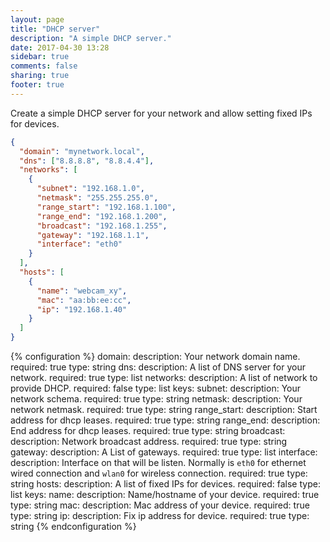 ```yaml
---
layout: page
title: "DHCP server"
description: "A simple DHCP server."
date: 2017-04-30 13:28
sidebar: true
comments: false
sharing: true
footer: true
---
```


Create a simple DHCP server for your network and allow setting fixed IPs for devices.

```json
{
  "domain": "mynetwork.local",
  "dns": ["8.8.8.8", "8.8.4.4"],
  "networks": [
    {
      "subnet": "192.168.1.0",
      "netmask": "255.255.255.0",
      "range_start": "192.168.1.100",
      "range_end": "192.168.1.200",
      "broadcast": "192.168.1.255",
      "gateway": "192.168.1.1",
      "interface": "eth0"
    }
  ],
  "hosts": [
    {
      "name": "webcam_xy",
      "mac": "aa:bb:ee:cc",
      "ip": "192.168.1.40"
    }
  ]
}
```

{% configuration %}
domain:
  description: Your network domain name.
  required: true
  type: string
dns:
  description: A list of DNS server for your network.
  required: true
  type: list
networks:
  description: A list of network to provide DHCP.
  required: false
  type: list
  keys:
    subnet:
      description: Your network schema.
      required: true
      type: string
    netmask:
      description: Your network netmask.
      required: true
      type: string
    range_start:
      description: Start address for dhcp leases.
      required: true
      type: string
    range_end:
      description: End address for dhcp leases.
      required: true
      type: string
    broadcast:
      description: Network broadcast address.
      required: true
      type: string
    gateway:
      description: A List of gateways.
      required: true
      type: list
    interface:
      description: Interface on that will be listen. Normally is `eth0` for ethernet wired connection and `wlan0` for wireless connection.
      required: true
      type: string
hosts:
  description: A list of fixed IPs for devices.
  required: false
  type: list
  keys:
    name:
      description: Name/hostname of your device.
      required: true
      type: string
    mac:
      description: Mac address of your device.
      required: true
      type: string
    ip:
      description: Fix ip address for device.
      required: true
      type: string
{% endconfiguration %}
